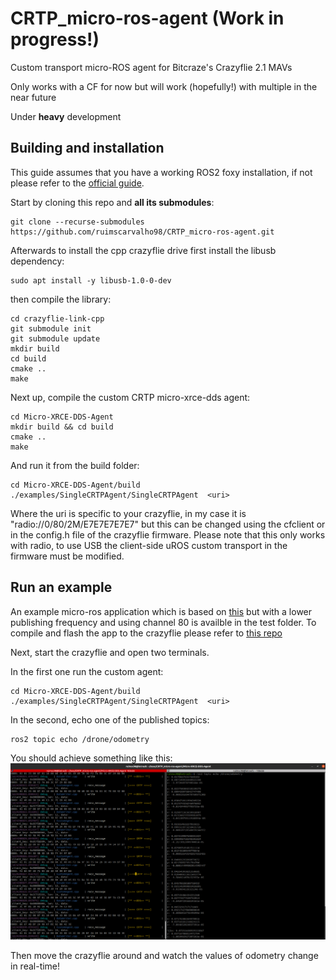 # CRTP_micro-ros-agent (Work in progress!)

Custom transport micro-ROS agent for Bitcraze's Crazyflie 2.1 MAVs

Only works with a CF for now but will work (hopefully!) with multiple in the near future

Under **heavy** development

## Building and installation

This guide assumes that you have a working ROS2 foxy installation, if not please refer to the [official guide](https://docs.ros.org/en/foxy/Installation.html).

Start by cloning this repo and **all its submodules**:

```
git clone --recurse-submodules https://github.com/ruimscarvalho98/CRTP_micro-ros-agent.git
```

Afterwards to install the cpp crazyflie drive first install the libusb dependency:

```
sudo apt install -y libusb-1.0-0-dev
```
then compile the library:
```
cd crazyflie-link-cpp
git submodule init 
git submodule update
mkdir build
cd build
cmake ..
make
```

Next up, compile the custom CRTP micro-xrce-dds agent:

```
cd Micro-XRCE-DDS-Agent
mkdir build && cd build
cmake ..
make
```

And run it from the build folder:

```
cd Micro-XRCE-DDS-Agent/build
./examples/SingleCRTPAgent/SingleCRTPAgent  <uri>
```

Where the uri is specific to your crazyflie, in my case it is "radio://0/80/2M/E7E7E7E7E7" but this can be changed using the cfclient or in the config.h file of the crazyflie firmware. Please note that this only works with radio, to use USB the client-side uROS custom transport in the firmware must be modified.

## Run an example

An example micro-ros application which is based on [this](https://github.com/micro-ROS/freertos_apps) but with a lower publishing frequency and using channel 80 is availble in the test folder. To compile and flash the app to the crazyflie please refer to [this repo](https://github.com/micro-ROS/micro_ros_setup)

Next, start the crazyflie and open two terminals.

In the first one run the custom agent:

```
cd Micro-XRCE-DDS-Agent/build
./examples/SingleCRTPAgent/SingleCRTPAgent  <uri>
```

In the second, echo one of the published topics:

```
ros2 topic echo /drone/odometry
```

You should achieve something like this:
![alt text](img/expected.png)

Then move the crazyflie around and watch the values of odometry change in real-time!

